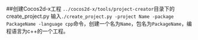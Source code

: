##创建Cocos2d-x工程
`../cocos2d-x/tools/project-creator`目录下的create_project.py
输入`./create_project.py -project Name -package PackageName -language cpp`命令，创建一个名为`Name`，包名为`PackageName`，编程语言为c++的一个工程。